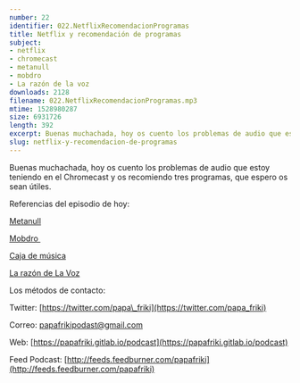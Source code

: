 ```yaml
---
number: 22
identifier: 022.NetflixRecomendacionProgramas
title: Netflix y recomendación de programas
subject:
- netflix
- chromecast
- metanull
- mobdro
- La razón de la voz
downloads: 2128
filename: 022.NetflixRecomendacionProgramas.mp3
mtime: 1528980287
size: 6931726
length: 392
excerpt: Buenas muchachada, hoy os cuento los problemas de audio que estoy teniendo en el Chromecast y os recomiendo tres programas, que espero os sean útiles.
slug: netflix-y-recomendacion-de-programas
---
```

Buenas muchachada, hoy os cuento los problemas de audio que estoy teniendo en el Chromecast y os recomiendo tres programas, que espero os sean útiles.

Referencias del episodio de hoy:

[Metanull](https://github.com/nikvoronin/Metanull) 

[Mobdro ](http://mobdro.es/)

[Caja de música](https://musiclab.chromeexperiments.com/Song-Maker/) 

[La razón de La Voz](http://larazondelavoz.gitlab.io/) 

Los métodos de contacto:

Twitter: [https://twitter.com/papa\_friki](https://twitter.com/papa_friki)

Correo: [papafrikipodast@gmail.com](papafrikipodast@gmail.com)

Web: [https://papafriki.gitlab.io/podcast](https://papafriki.gitlab.io/podcast)

Feed Podcast: [http://feeds.feedburner.com/papafriki](http://feeds.feedburner.com/papafriki)